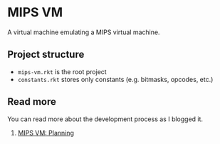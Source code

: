 # MIPS VM
A virtual machine emulating a MIPS virtual machine.

## Project structure
- `mips-vm.rkt` is the root project
- `constants.rkt` stores only constants (e.g. bitmasks, opcodes, etc.)

## Read more
You can read more about the development process as I blogged it.

1. [MIPS VM: Planning](https://ckuhl.com/blog/mips-vm-planning/)

